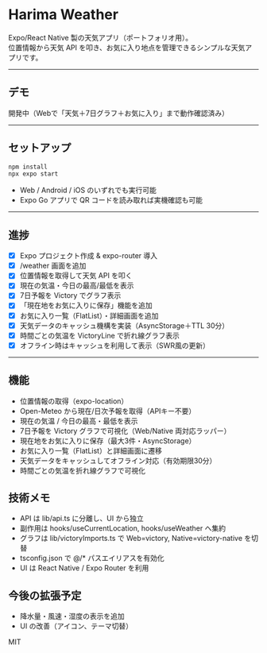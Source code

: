 # Harima Weather

Expo/React Native 製の天気アプリ（ポートフォリオ用）。  
位置情報から天気 API を叩き、お気に入り地点を管理できるシンプルな天気アプリです。

---

## デモ

開発中（Webで「天気＋7日グラフ＋お気に入り」まで動作確認済み）

---

## セットアップ

```bash
npm install
npx expo start
```

- Web / Android / iOS のいずれでも実行可能
- Expo Go アプリで QR コードを読み取れば実機確認も可能

---

## 進捗

- [x] Expo プロジェクト作成 & expo-router 導入
- [x] /weather 画面を追加
- [x] 位置情報を取得して天気 API を叩く
- [x] 現在の気温・今日の最高/最低を表示
- [x] 7日予報を Victory でグラフ表示
- [x] 「現在地をお気に入りに保存」機能を追加
- [x] お気に入り一覧（FlatList）・詳細画面を追加
- [x] 天気データのキャッシュ機構を実装（AsyncStorage＋TTL 30分）
- [x] 時間ごとの気温を VictoryLine で折れ線グラフ表示
- [x] オフライン時はキャッシュを利用して表示（SWR風の更新）

---

## 機能

- 位置情報の取得（expo-location）
- Open-Meteo から現在/日次予報を取得（APIキー不要）
- 現在の気温 / 今日の最高・最低を表示
- 7日予報を Victory グラフで可視化（Web/Native 両対応ラッパー）
- 現在地をお気に入りに保存（最大3件・AsyncStorage）
- お気に入り一覧（FlatList）と詳細画面に遷移
- 天気データをキャッシュしてオフライン対応（有効期限30分）
- 時間ごとの気温を折れ線グラフで可視化

## 技術メモ

- API は lib/api.ts に分離し、UI から独立
- 副作用は hooks/useCurrentLocation, hooks/useWeather へ集約
- グラフは lib/victoryImports.ts で Web=victory, Native=victory-native を切替
- tsconfig.json で @/\* パスエイリアスを有効化
- UI は React Native / Expo Router を利用

## 今後の拡張予定

- 降水量・風速・湿度の表示を追加
- UI の改善（アイコン、テーマ切替）

MIT
